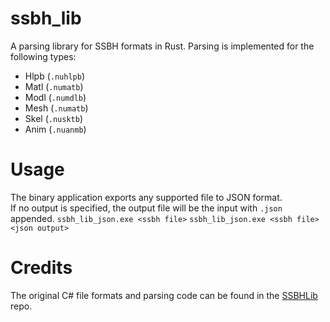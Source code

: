 # ssbh_lib
A parsing library for SSBH formats in Rust. Parsing is implemented for the following types:  
* Hlpb (`.nuhlpb`)
* Matl (`.numatb`)
* Modl (`.numdlb`)
* Mesh (`.numatb`)
* Skel (`.nusktb`)
* Anim (`.nuanmb`)

# Usage
The binary application exports any supported file to JSON format.  
If no output is specified, the output file will be the input with `.json` appended.
`ssbh_lib_json.exe <ssbh file>`
`ssbh_lib_json.exe <ssbh file> <json output>`

# Credits
The original C# file formats and parsing code can be found in the [SSBHLib](https://github.com/Ploaj/SSBHLib) repo.

